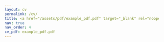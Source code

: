 ```yaml
---
layout: cv
permalink: /cv/
title: <a href="/assets/pdf/example_pdf.pdf" target="_blank" rel="noopener noreferrer" class="float-right"> cv </a>
nav: true
nav_order: 4
cv_pdf: example_pdf.pdf
---
```

